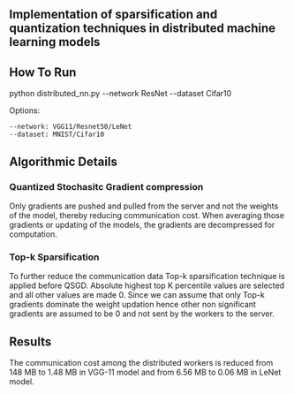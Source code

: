 ## Implementation of sparsification and quantization techniques in distributed machine learning models

## How To Run

python distributed_nn.py --network ResNet --dataset Cifar10

Options:

    --network: VGG11/Resnet50/LeNet
    --dataset: MNIST/Cifar10

## Algorithmic Details

### Quantized Stochasitc Gradient compression

Only gradients are pushed and pulled from the server and not the weights of the model, thereby reducing communication cost.
When averaging those gradients or updating of the models, the gradients are decompressed for computation.

### Top-k Sparsification 
To further reduce the communication data Top-k sparsification technique is applied before QSGD. 
Absolute highest top K percentile values are selected and all other values are made 0. Since we can assume that only Top-k gradients 
dominate the weight updation hence other non significant gradients are assumed to be 0 and not sent by the workers to the server.

## Results
The communication cost among the distributed workers is reduced from 148 MB to 1.48 MB in VGG-11 model and 
from 6.56 MB to 0.06 MB in LeNet model.
